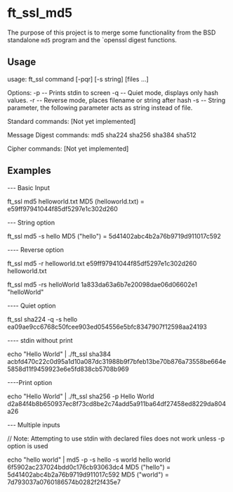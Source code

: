 # ft_ssl_md5
The purpose of this project is to merge some functionality from the BSD standalone `md5` program and the `openssl digest functions.

## Usage
usage: ft_ssl command [-pqr] [-s string] [files ...]

Options:
-p -- Prints stdin to screen
-q -- Quiet mode, displays only hash values.
-r -- Reverse mode, places filename or string after hash
-s -- String parameter, the following parameter acts as string instead of file.

Standard commands:
  [Not yet implemented]

Message Digest commands:
   md5
   sha224
   sha256
   sha384
   sha512

Cipher commands:
  [Not yet implemented]
  
## Examples

--- Basic Input

ft_ssl md5 helloworld.txt
MD5 (helloworld.txt) = e59ff97941044f85df5297e1c302d260

--- String option

ft_ssl md5 -s hello
MD5 ("hello") = 5d41402abc4b2a76b9719d911017c592

---- Reverse option

ft_ssl md5 -r helloworld.txt
e59ff97941044f85df5297e1c302d260 helloworld.txt

ft_ssl md5 -rs helloWorld
1a833da63a6b7e20098dae06d06602e1 "helloWorld"

---- Quiet option

ft_ssl sha224 -q -s hello
ea09ae9cc6768c50fcee903ed054556e5bfc8347907f12598aa24193


---- stdin without print

echo "Hello World" | ./ft_ssl sha384
acbfd470c22c0d95a1d10a087dc31988b9f7bfeb13be70b876a73558be664e5858d11f9459923e6e5fd838cb5708b969

----Print option

echo "Hello World" | ./ft_ssl sha256 -p
Hello World
d2a84f4b8b650937ec8f73cd8be2c74add5a911ba64df27458ed8229da804a26

--- Multiple inputs

// Note:  Attempting to use stdin with declared files does not work unless -p option is used

echo "hello world" | md5 -p -s hello -s world
hello world
6f5902ac237024bdd0c176cb93063dc4
MD5 ("hello") = 5d41402abc4b2a76b9719d911017c592
MD5 ("world") = 7d793037a0760186574b0282f2f435e7
